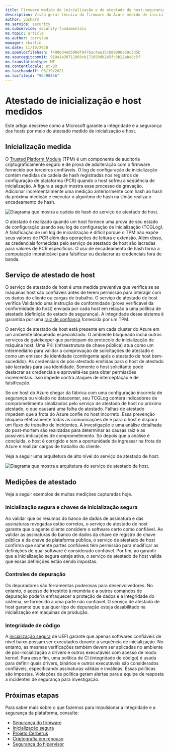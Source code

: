 ```yaml
---
title: Firmware medido de inicialização e de atestado de host-segurança do Azure
description: Visão geral técnica do firmware do Azure medido de inicialização e atestado de host.
author: yosharm
ms.service: security
ms.subservice: security-fundamentals
ms.topic: article
ms.author: terrylan
manager: rkarlin
ms.date: 11/10/2020
ms.openlocfilehash: f4906d4e0590df047bac4ee15cb0e996a59c3d5b
ms.sourcegitcommit: 910a1a38711966cb171050db245fc3b22abc8c5f
ms.translationtype: MT
ms.contentlocale: pt-BR
ms.lasthandoff: 03/19/2021
ms.locfileid: "96498856"
---
```

# <a name="measured-boot-and-host-attestation"></a>Atestado de inicialização e host medidos
Este artigo descreve como a Microsoft garante a integridade e a segurança dos hosts por meio do atestado medido de inicialização e host.

## <a name="measured-boot"></a>Inicialização medida

O [Trusted Platform Module](/windows/security/information-protection/tpm/trusted-platform-module-top-node) (TPM) é um componente de auditoria criptograficamente seguro e de prova de adulteração com o firmware fornecido por terceiros confiáveis. O log de configuração de inicialização contém medidas de cadeia de hash registradas nos registros de configuração de plataforma (PCR) quando o host sofreu a seqüência de inicialização. A figura a seguir mostra esse processo de gravação. Adicionar incrementalmente uma medição anteriormente com hash ao hash da próxima medição e executar o algoritmo de hash na União realiza o encadeamento de hash.

![Diagrama que mostra a cadeia de hash do serviço de atestado de host.](./media/measured-boot-host-attestation/hash-chaining.png)

O atestado é realizado quando um host fornece uma prova de seu estado de configuração usando seu log de configuração de inicialização (TCGLog). A falsificação de um log de inicialização é difícil porque o TPM não expõe seus valores de PCR além das operações de leitura e extensão. Além disso, as credenciais fornecidas pelo serviço de atestado de host são lacradas para valores de PCR específicos. O uso de encadeamento de hash torna a computação impraticável para falsificar ou deslacrar as credenciais fora de banda.

## <a name="host-attestation-service"></a>Serviço de atestado de host

O serviço de atestado de host é uma medida preventiva que verifica se as máquinas host são confiáveis antes de terem permissão para interagir com os dados do cliente ou cargas de trabalho. O serviço de atestado de host verifica Validando uma instrução de conformidade (prova verificável da conformidade do host) enviada por cada host em relação a uma política de atestado (definição do estado de segurança). A integridade desse sistema é garantida por uma [raiz de confiança](https://www.uefi.org/sites/default/files/resources/UEFI%20RoT%20white%20paper_Final%208%208%2016%20%28003%29.pdf) fornecida por um TPM.

O serviço de atestado de host está presente em cada cluster do Azure em um ambiente bloqueado especializado. O ambiente bloqueado inclui outros serviços de gatekeeper que participam do protocolo de inicialização de máquina host. Uma PKI (infraestrutura de chave pública) atua como um intermediário para validar a comprovação de solicitações de atestado e como um emissor de identidade (contingente após o atestado de host bem-sucedido). As credenciais de pós-atestado emitidas para o host de atestado são lacradas para sua identidade. Somente o host solicitante pode deslacrar as credenciais e aproveitá-las para obter permissões incrementais. Isso impede contra ataques de interceptação e de falsificação.

Se um host do Azure chegar da fábrica com uma configuração incorreta de segurança ou violado no datacenter, seu TCGLog conterá indicadores de comprometimento sinalizados pelo serviço de atestado de host no próximo atestado, o que causará uma falha de atestado. Falhas de atestado impedem que a frota do Azure confie no host incorreto. Essa prevenção bloqueia efetivamente todas as comunicações de e para o host e dispara um fluxo de trabalho de incidentes. A investigação e uma análise detalhada do post-mortem são realizadas para determinar as causas raiz e as possíveis indicações de comprometimento. Só depois que a análise é concluída, o host é corrigido e tem a oportunidade de ingressar na frota do Azure e realizar cargas de trabalho do cliente.

Veja a seguir uma arquitetura de alto nível do serviço de atestado de host:

![Diagrama que mostra a arquitetura do serviço de atestado de host.](./media/measured-boot-host-attestation/host-attestation-arch.png)

## <a name="attestation-measurements"></a>Medições de atestado

Veja a seguir exemplos de muitas medições capturadas hoje.

### <a name="secure-boot-and-secure-boot-keys"></a>Inicialização segura e chaves de inicialização segura
Ao validar que os resumos do banco de dados de assinatura e das assinaturas revogadas estão corretos, o serviço de atestado de host garante que o agente cliente considere o software certo como confiável. Ao validar as assinaturas do banco de dados da chave de registro de chave pública e da chave de plataforma pública, o serviço de atestado de host confirma que somente partes confiáveis têm permissão para modificar as definições de qual software é considerado confiável. Por fim, ao garantir que a inicialização segura esteja ativa, o serviço de atestado de host valida que essas definições estão sendo impostas.

### <a name="debug-controls"></a>Controles de depuração
Os depuradores são ferramentas poderosas para desenvolvedores. No entanto, o acesso de irrestrito à memória e a outros comandos de depuração poderia enfraquecer a proteção de dados e a integridade do sistema, se fornecido a uma parte não confiável. O serviço de atestado de host garante que qualquer tipo de depuração esteja desabilitado na inicialização em máquinas de produção.

### <a name="code-integrity"></a>Integridade de código
A [inicialização segura](secure-boot.md) de UEFI garante que apenas softwares confiáveis de nível baixo possam ser executados durante a sequência de inicialização. No entanto, as mesmas verificações também devem ser aplicadas no ambiente de pós-inicialização a drivers e outros executáveis com acesso de modo kernel. Para esse fim, uma política de CI (integridade de código) é usada para definir quais drivers, binários e outros executáveis são considerados confiáveis, especificando assinaturas válidas e inválidas. Essas políticas são impostas. Violações de política geram alertas para a equipe de resposta a incidentes de segurança para investigação.

## <a name="next-steps"></a>Próximas etapas
Para saber mais sobre o que fazemos para impulsionar a integridade e a segurança da plataforma, consulte:

- [Segurança do firmware](firmware.md)
- [Inicialização segura](secure-boot.md)
- [Projeto Cerberus](project-cerberus.md)
- [Criptografia em repouso](encryption-atrest.md)
- [Segurança do hipervisor](hypervisor.md)